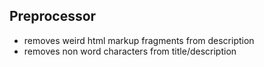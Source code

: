 ## Preprocessor

- removes weird html markup fragments from description
- removes non word characters from title/description